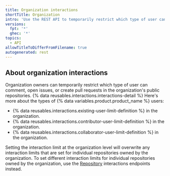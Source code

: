 ```yaml
---
title: Organization interactions
shortTitle: Organization
intro: 'Use the REST API to temporarily restrict which type of user can comment, open issues, or create pull requests in the organization''s public repositories.'
versions:
  fpt: '*'
  ghec: '*'
topics:
  - API
allowTitleToDifferFromFilename: true
autogenerated: rest
---
```


## About organization interactions

Organization owners can temporarily restrict which type of user can comment, open issues, or create pull requests in the organization's public repositories. {% data reusables.interactions.interactions-detail %} Here's more about the types of {% data variables.product.product_name %} users:

* {% data reusables.interactions.existing-user-limit-definition %} in the organization.
* {% data reusables.interactions.contributor-user-limit-definition %} in the organization.
* {% data reusables.interactions.collaborator-user-limit-definition %} in the organization.

Setting the interaction limit at the organization level will overwrite any interaction limits that are set for individual repositories owned by the organization. To set different interaction limits for individual repositories owned by the organization, use the [Repository](#repository) interactions endpoints instead.


<!-- Content after this section is automatically generated -->
